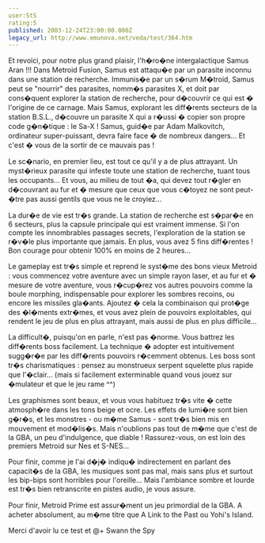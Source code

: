 ```yaml
---
user:StS
rating:5
published: 2003-12-24T23:00:00.000Z
legacy_url: http://www.emunova.net/veda/test/364.htm
---
```

Et revoici, pour notre plus grand plaisir, l'h�ro�ne intergalactique Samus Aran !!! Dans Metroid Fusion, Samus est attaqu�e par un parasite inconnu dans une station de recherche. Immunis�e par un s�rum M�troid, Samus peut se "nourrir" des parasites, nomm�s parasites X, et doit par cons�quent explorer la station de recherche, pour d�couvrir ce qui est � l'origine de ce carnage. Mais Samus, explorant les diff�rents secteurs de la station B.S.L., d�couvre un parasite X qui a r�ussi � copier son propre code g�n�tique : le Sa-X ! Samus, guid�e par Adam Malkovitch, ordinateur super-puissant, devra faire face � de nombreux dangers... Et c'est � vous de la sortir de ce mauvais pas !  

  

Le sc�nario, en premier lieu, est tout ce qu'il y a de plus attrayant. Un myst�rieux parasite qui infeste toute une station de recherche, tuant tous les occupants... Et vous, au milieu de tout �a, qui devez tout r�gler en d�couvrant au fur et � mesure que ceux que vous c�toyez ne sont peut-�tre pas aussi gentils que vous ne le croyiez...  

  

La dur�e de vie est tr�s grande. La station de recherche est s�par�e en 6 secteurs, plus la capsule principale qui est vraiment immense. Si l'on compte les innombrables passages secrets, l'exploration de la station se r�v�le plus importante que jamais. En plus, vous avez 5 fins diff�rentes ! Bon courage pour obtenir 100% en moins de 2 heures...  

  

Le gameplay est tr�s simple et reprend le syst�me des bons vieux Metroid : vous commencez votre aventure avec un simple rayon laser, et au fur et � mesure de votre aventure, vous r�cup�rez vos autres pouvoirs comme la boule morphing, indispensable pour explorer les sombres recoins, ou encore les missiles gla�ants. Ajoutez � cela la combinaison qui prot�ge des �l�ments extr�mes, et vous avez plein de pouvoirs exploitables, qui rendent le jeu de plus en plus attrayant, mais aussi de plus en plus difficile...  

  

La difficult�, puisqu'on en parle, n'est pas �norme. Vous battrez les diff�rents boss facilement. La technique � adopter est intuitivement sugg�r�e par les diff�rents pouvoirs r�cemment obtenus. Les boss sont tr�s charismatiques : pensez au monstrueux serpent squelette plus rapide que l'�clair... (mais si facilement exterminable quand vous jouez sur �mulateur et que le jeu rame ^^)  

  

Les graphismes sont beaux, et vous vous habituez tr�s vite � cette atmosph�re dans les tons beige et ocre. Les effets de lumi�re sont bien g�r�s, et les monstres - ou m�me Samus - sont tr�s bien mis en mouvement et mod�lis�s. Mais n'oublions pas tout de m�me que c'est de la GBA, un peu d'indulgence, que diable ! Rassurez-vous, on est loin des premiers Metroid sur Nes et S-NES...  

  

Pour finir, comme je l'ai d�j� indiqu� indirectement en parlant des capacit�s de la GBA, les musiques sont pas mal, mais sans plus et surtout les bip-bips sont horribles pour l'oreille... Mais l'ambiance sombre et lourde est tr�s bien retranscrite en pistes audio, je vous assure.  

  

Pour finir, Metroid Prime est assur�ment un jeu primordial de la GBA. A acheter absolument, au m�me titre que A Link to the Past ou Yohi's Island.  

  

Merci d'avoir lu ce test et @+ Swann the Spy